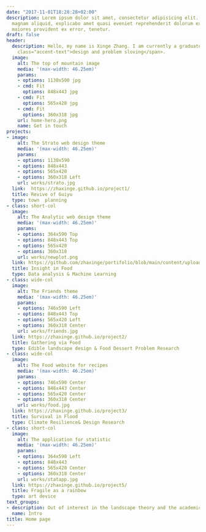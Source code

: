 ```yaml
---
date: "2017-11-01T18:28:28+02:00"
description: Lorem ipsum dolor sit amet, consectetur adipisicing elit. Dolor cumque
  magnam aliquid, explicabo amet quasi eveniet reprehenderit dolorum exercitationem
  maiores provident ex error, tenetur.
draft: false
header:
  description: Hello, my name is Xinge Zhang. I am currently a graduate student studying landscape architecture and urban spatial analysis at penn. I'm keen on <span
    class="accent-text">design and problem sloving</span>.
  image:
    alt: The top of mountain image
    media: '(max-width: 46.25em)'
    params:
    - options: 1130x500 jpg
    - cmd: Fit
      options: 848x443 jpg
    - cmd: Fit
      options: 565x420 jpg
    - cmd: Fit
      options: 360x318 jpg
    url: home-hero.png
    name: Get in touch
projects:
- image:
    alt: The Strato web design theme
    media: '(max-width: 46.25em)'
    params:
    - options: 1130x590
    - options: 848x443
    - options: 565x420
    - options: 360x318 Left
    url: works/strato.jpg
  link:  https://zhaxinge.github.io/project1/
  title: Revive of Guiyu
  type: town  planning
- class: short-col
  image:
    alt: The Analytic web design theme
    media: '(max-width: 46.25em)'
    params:
    - options: 364x590 Top
    - options: 848x443 Top
    - options: 565x420
    - options: 360x318
    url: works/newplot.png
  link: https://github.com/zhaxinge/portifolio/blob/main/content/uploads/projects/food_data/Term_Project.ipynb
  title: Insight in Food
  type: Data analysis & Machine Learning
- class: wide-col
  image:
    alt: The Friends theme
    media: '(max-width: 46.25em)'
    params:
    - options: 746x590 Left
    - options: 848x443 Top
    - options: 565x420 Left
    - options: 360x318 Center
    url: works/friends.jpg
  link: https://zhaxinge.github.io/project2/
  title: Gathering via Food
  type: Edible landscape design & Food Dessert Problem Research
- class: wide-col
  image:
    alt: The Food website for recipes
    media: '(max-width: 46.25em)'
    params:
    - options: 746x590 Center
    - options: 848x443 Center
    - options: 565x420 Center
    - options: 360x318 Center
    url: works/food.jpg
  link: https://zhaxinge.github.io/project3/
  title: Survival in Flood
  type: Climate Resilience& Design Research
- class: short-col
  image:
    alt: The application for statistic
    media: '(max-width: 46.25em)'
    params:
    - options: 364x590 Left
    - options: 848x443
    - options: 565x420 Center
    - options: 360x318 Center
    url: works/statapp.jpg
  link: https://zhaxinge.github.io/project5/
  title: Fragile as a rainbow
  type: art device
text_groups:
- description: Out of interest in the landscape theory and the academic framework, I have read a sea of literature on such theories as landscape urbanism. I believe the landscape should build a complete ecological framework for cities, rather than being spaces in the literal sense, and should guide urban/regional development. Over the past four-year study, my design approach has  transformed from solely form-driven narratives to enage deeper inquiry through research, particularly that of <span class="default-text bold-text">adaptive design.</span>    In the future, I hope to stimulate the potential of data science in environmental design and planning decisions, and to explore the boundaries of urban ecological frameworks.
  name: Intro
title: Home page
---
```

